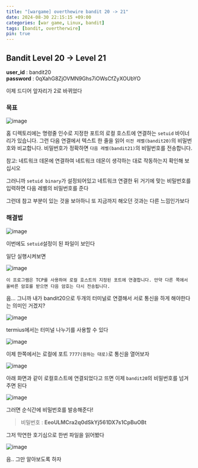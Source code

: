 ```yaml
---
title: "[wargame] overthewire bandit 20 -> 21"
date: 2024-08-30 22:15:15 +09:00
categories: [war game, Linux, bandit]
tags: [bandit, overtherwire]
pin: true
---
```


## Bandit Level 20 -> Level 21

**user_id** : bandit20<br/>
**password** : 0qXahG8ZjOVMN9Ghs7iOWsCfZyXOUbYO

이제 드디어 앞자리가 2로 바뀌었다

### 목표

![image](https://github.com/user-attachments/assets/1a076556-f8b2-4204-ae8b-32f52187de2c)

홈 디렉토리에는 명령줄 인수로 지정한 포트의 로컬 호스트에 연결하는 `setuid` 바이너리가 있습니다. 그런 다음 연결에서 텍스트 한 줄을 읽어 `이전 레벨(bandit20)`의 비밀번호와 비교합니다. 비밀번호가 정확하면 `다음 레벨(bandit21)`의 비밀번호를 전송합니다.

참고: 네트워크 데몬에 연결하여 네트워크 데몬이 생각하는 대로 작동하는지 확인해 보십시오

그러니까 `setuid binary`가 설정되어있고 네트워크 연결한 뒤 거기에 맞는 비밀번호를 입력하면 다음 레벨의 비밀번호를 준다

그런데 참고 부분이 있는 것을 보아하니 또 지금까지 해오던 것과는 다른 느낌인가보다

### 해결법

![image](https://github.com/user-attachments/assets/72f2317d-51b6-4ef8-b68a-7e327869b975)

이번에도 `setuid`설정이 된 파일이 보인다

일단 실행시켜보면

![image](https://github.com/user-attachments/assets/910726de-36bd-4bd5-a820-2e1953cae6bb)

`이 프로그램은 TCP를 사용하여 로컬 호스트의 지정된 포트에 연결합니다. 만약 다른 쪽에서 올바른 암호를 받으면 다음 암호는 다시 전송됩니다.`

음... 그니까 내가 bandit20으로 두개의 터미널로 연결해서 서로 통신을 하게 해야한다는 의미인 거겠지?

![image](https://github.com/user-attachments/assets/56a5cd4d-c718-40e9-b783-56039ae5880a)

termius에서는 터미널 나누기를 사용할 수 있다

![image](https://github.com/user-attachments/assets/33da9e3a-b580-4049-93af-2c7ff7b5963e)

이제 한쪽에서는 로컬에 포트 `7777(원하는 대로)`로 통신을 열어보자

![image](https://github.com/user-attachments/assets/c1f4f017-6362-4e94-9637-697063a9aad2)

아래 화면과 같이 로컬호스트에 연결되었다고 뜨면 이제 `bandit20`의 비밀번호를 넘겨주면 된다

![image](https://github.com/user-attachments/assets/3d0b745b-8b9a-422c-898b-9cefa9d7a9e1)

그러면 순식간에 비밀번호를 발송해준다!

> 비밀번호 : **EeoULMCra2q0dSkYj561DX7s1CpBuOBt**

그저 막연한 호기심으로 한번 파일을 읽어봤다

![image](https://github.com/user-attachments/assets/602dc3fb-221d-4f7f-9fa7-9a734b7e5929)

음.. 그만 알아보도록 하자